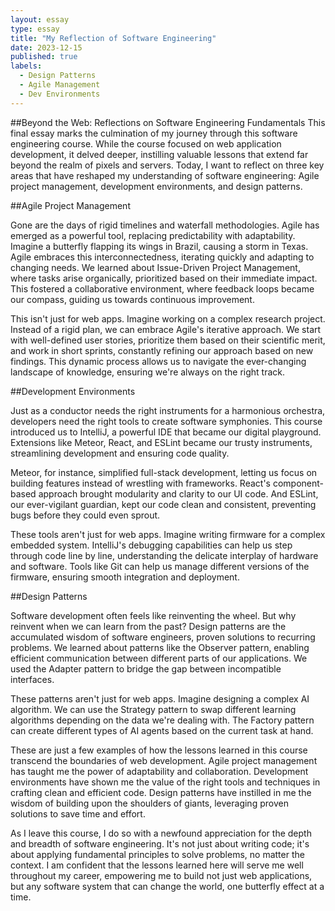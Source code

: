 ```yaml
---
layout: essay
type: essay
title: "My Reflection of Software Engineering"
date: 2023-12-15
published: true
labels:
  - Design Patterns
  - Agile Management
  - Dev Environments
---
```



##Beyond the Web: Reflections on Software Engineering Fundamentals
This final essay marks the culmination of my journey through this software engineering course. While the course focused on web application development, it delved deeper, instilling valuable lessons that extend far beyond the realm of pixels and servers. Today, I want to reflect on three key areas that have reshaped my understanding of software engineering: Agile project management, development environments, and design patterns.

##Agile Project Management

Gone are the days of rigid timelines and waterfall methodologies. Agile has emerged as a powerful tool, replacing predictability with adaptability. Imagine a butterfly flapping its wings in Brazil, causing a storm in Texas. Agile embraces this interconnectedness, iterating quickly and adapting to changing needs. We learned about Issue-Driven Project Management, where tasks arise organically, prioritized based on their immediate impact. This fostered a collaborative environment, where feedback loops became our compass, guiding us towards continuous improvement.

This isn't just for web apps. Imagine working on a complex research project. Instead of a rigid plan, we can embrace Agile's iterative approach. We start with well-defined user stories, prioritize them based on their scientific merit, and work in short sprints, constantly refining our approach based on new findings. This dynamic process allows us to navigate the ever-changing landscape of knowledge, ensuring we're always on the right track.

##Development Environments

Just as a conductor needs the right instruments for a harmonious orchestra, developers need the right tools to create software symphonies. This course introduced us to IntelliJ, a powerful IDE that became our digital playground. Extensions like Meteor, React, and ESLint became our trusty instruments, streamlining development and ensuring code quality.

Meteor, for instance, simplified full-stack development, letting us focus on building features instead of wrestling with frameworks. React's component-based approach brought modularity and clarity to our UI code. And ESLint, our ever-vigilant guardian, kept our code clean and consistent, preventing bugs before they could even sprout.

These tools aren't just for web apps. Imagine writing firmware for a complex embedded system. IntelliJ's debugging capabilities can help us step through code line by line, understanding the delicate interplay of hardware and software. Tools like Git can help us manage different versions of the firmware, ensuring smooth integration and deployment.

##Design Patterns

Software development often feels like reinventing the wheel. But why reinvent when we can learn from the past? Design patterns are the accumulated wisdom of software engineers, proven solutions to recurring problems. We learned about patterns like the Observer pattern, enabling efficient communication between different parts of our applications. We used the Adapter pattern to bridge the gap between incompatible interfaces.

These patterns aren't just for web apps. Imagine designing a complex AI algorithm. We can use the Strategy pattern to swap different learning algorithms depending on the data we're dealing with. The Factory pattern can create different types of AI agents based on the current task at hand.

These are just a few examples of how the lessons learned in this course transcend the boundaries of web development. Agile project management has taught me the power of adaptability and collaboration. Development environments have shown me the value of the right tools and techniques in crafting clean and efficient code. Design patterns have instilled in me the wisdom of building upon the shoulders of giants, leveraging proven solutions to save time and effort.

As I leave this course, I do so with a newfound appreciation for the depth and breadth of software engineering. It's not just about writing code; it's about applying fundamental principles to solve problems, no matter the context. I am confident that the lessons learned here will serve me well throughout my career, empowering me to build not just web applications, but any software system that can change the world, one butterfly effect at a time.
